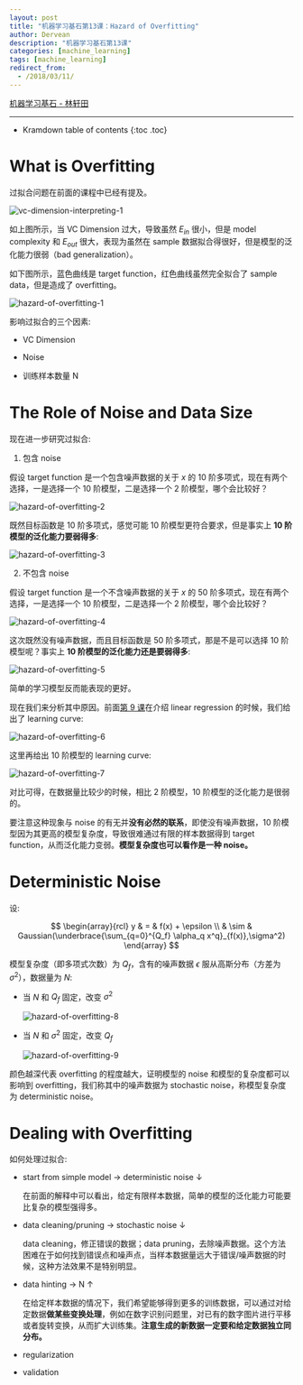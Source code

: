 ```yaml
---
layout: post
title: "机器学习基石第13课：Hazard of Overfitting"
author: Dervean
description: "机器学习基石第13课"
categories: [machine_learning]
tags: [machine_learning]
redirect_from:
  - /2018/03/11/
---
```


[机器学习基石 - 林轩田](https://www.csie.ntu.edu.tw/~htlin/course/mlfound17fall/)

---

* Kramdown table of contents
{:toc .toc}

# What is Overfitting

过拟合问题在前面的课程中已经有提及。

![vc-dimension-interpreting-1](/images/machine-learning-foundations/vc-dimension-interpreting-1.png "VC Dimension")

如上图所示，当 VC Dimension 过大，导致虽然 $E_{in}$ 很小，但是 model complexity 和 $E_{out}$ 很大，表现为虽然在 sample 数据拟合得很好，但是模型的泛化能力很弱（bad generalization）。

如下图所示，蓝色曲线是 target function，红色曲线虽然完全拟合了 sample data，但是造成了 overfitting。

![hazard-of-overfitting-1](/images/machine-learning-foundations/hazard-of-overfitting-1.png "overfitting")

影响过拟合的三个因素:

- VC Dimension 

- Noise

- 训练样本数量 N

# The Role of Noise and Data Size 

现在进一步研究过拟合:

1. 包含 noise

  假设 target function 是一个包含噪声数据的关于 $x$ 的 10 阶多项式，现在有两个选择，一是选择一个 10 阶模型，二是选择一个 2 阶模型，哪个会比较好？

  ![hazard-of-overfitting-2](/images/machine-learning-foundations/hazard-of-overfitting-2.png "一个包含噪声数据的 10 阶多项式")

  既然目标函数是 10 阶多项式，感觉可能 10 阶模型更符合要求，但是事实上 **10 阶模型的泛化能力要弱得多**:

  ![hazard-of-overfitting-3](/images/machine-learning-foundations/hazard-of-overfitting-3.png "对比下来 2 阶模型泛化能力要强")

2. 不包含 noise

  假设 target function 是一个不含噪声数据的关于 $x$ 的 50 阶多项式，现在有两个选择，一是选择一个 10 阶模型，二是选择一个 2 阶模型，哪个会比较好？

  ![hazard-of-overfitting-4](/images/machine-learning-foundations/hazard-of-overfitting-4.png "一个包含噪声数据的 10 阶多项式")

  这次既然没有噪声数据，而且目标函数是 50 阶多项式，那是不是可以选择 10 阶模型呢？事实上 **10 阶模型的泛化能力还是要弱得多**:

  ![hazard-of-overfitting-5](/images/machine-learning-foundations/hazard-of-overfitting-5.png "对比下来 2 阶模型泛化能力要强")

简单的学习模型反而能表现的更好。

现在我们来分析其中原因。前面[第 9 课](https://dervean.github.io/blog/2018/02/18/ML-foundations-09-linear-regression/)在介绍 linear regression 的时候，我们给出了 learning curve:

![hazard-of-overfitting-6](/images/machine-learning-foundations/hazard-of-overfitting-6.png "2 阶模型的 learning curve")

这里再给出 10 阶模型的 learning curve:

![hazard-of-overfitting-7](/images/machine-learning-foundations/hazard-of-overfitting-7.png "10 阶模型的 learning curve")

对比可得，在数据量比较少的时候，相比 2 阶模型，10 阶模型的泛化能力是很弱的。

要注意这种现象与 noise 的有无并**没有必然的联系**，即使没有噪声数据，10 阶模型因为其更高的模型复杂度，导致很难通过有限的样本数据得到 target function，从而泛化能力变弱。**模型复杂度也可以看作是一种 noise。**

# Deterministic Noise

设:

$$
\begin{array}{rcl}
y & =    & f(x) + \epsilon \\
  & \sim & Gaussian(\underbrace{\sum_{q=0}^{Q_f} \alpha_q x^q}_{f(x)},\sigma^2)
\end{array}
$$ 

模型复杂度（即多项式次数）为 $Q_f$，含有的噪声数据 $\epsilon$ 服从高斯分布（方差为 $\sigma^2$），数据量为 $N$:

- 当 $N$ 和 $Q_f$ 固定，改变 $\sigma^2$

  ![hazard-of-overfitting-8](/images/machine-learning-foundations/hazard-of-overfitting-8.png "stochastic noise")

- 当 $N$ 和 $\sigma^2$ 固定，改变 $Q_f$ 

  ![hazard-of-overfitting-9](/images/machine-learning-foundations/hazard-of-overfitting-9.png "deterministic noise")

颜色越深代表 overfitting 的程度越大，证明模型的 noise 和模型的复杂度都可以影响到 overfitting，我们称其中的噪声数据为 stochastic noise，称模型复杂度为 deterministic noise。


# Dealing with Overfitting

如何处理过拟合:

- start from simple model $\longrightarrow$ deterministic noise $\downarrow$

  在前面的解释中可以看出，给定有限样本数据，简单的模型的泛化能力可能要比复杂的模型强得多。

- data cleaning/pruning $\longrightarrow$ stochastic noise $\downarrow$

  data cleaning，修正错误的数据；data pruning，去除噪声数据。这个方法困难在于如何找到错误点和噪声点，当样本数据量远大于错误/噪声数据的时候，这种方法效果不是特别明显。
  
- data hinting $\longrightarrow$ N $\uparrow$

  在给定样本数据的情况下，我们希望能够得到更多的训练数据，可以通过对给定数据**做某些变换处理**，例如在数字识别问题里，对已有的数字图片进行平移或者旋转变换，从而扩大训练集。**注意生成的新数据一定要和给定数据独立同分布。**

- regularization

- validation













